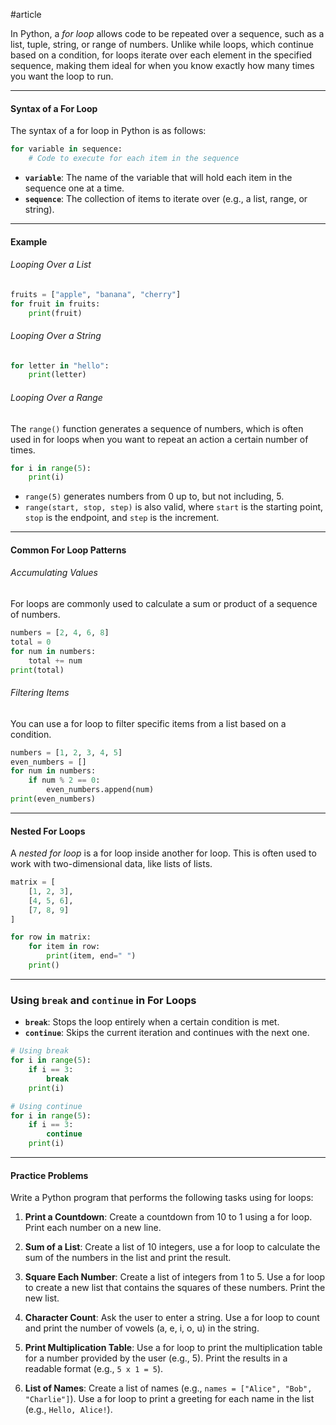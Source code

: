 #article

In Python, a *for loop* allows code to be repeated over a sequence, such as a list, tuple, string, or range of numbers. Unlike while loops, which continue based on a condition, for loops iterate over each element in the specified sequence, making them ideal for when you know exactly how many times you want the loop to run.

---
#### Syntax of a For Loop

The syntax of a for loop in Python is as follows:

```python
for variable in sequence:
    # Code to execute for each item in the sequence
```

- **`variable`**: The name of the variable that will hold each item in the sequence one at a time.
- **`sequence`**: The collection of items to iterate over (e.g., a list, range, or string).
----
#### Example

###### Looping Over a List
```python
fruits = ["apple", "banana", "cherry"]
for fruit in fruits:
    print(fruit)
```
###### Looping Over a String
```python
for letter in "hello":
    print(letter)
```
###### Looping Over a Range
The `range()` function generates a sequence of numbers, which is often used in for loops when you want to repeat an action a certain number of times.

```python
for i in range(5):
    print(i)
```

- `range(5)` generates numbers from 0 up to, but not including, 5.
- `range(start, stop, step)` is also valid, where `start` is the starting point, `stop` is the endpoint, and `step` is the increment.

---
#### Common For Loop Patterns

###### Accumulating Values
For loops are commonly used to calculate a sum or product of a sequence of numbers.

```python
numbers = [2, 4, 6, 8]
total = 0
for num in numbers:
    total += num
print(total)
```
###### Filtering Items
You can use a for loop to filter specific items from a list based on a condition.

```python
numbers = [1, 2, 3, 4, 5]
even_numbers = []
for num in numbers:
    if num % 2 == 0:
        even_numbers.append(num)
print(even_numbers)
```

---
#### Nested For Loops

A *nested for loop* is a for loop inside another for loop. This is often used to work with two-dimensional data, like lists of lists.

```python
matrix = [
    [1, 2, 3],
    [4, 5, 6],
    [7, 8, 9]
]

for row in matrix:
    for item in row:
        print(item, end=" ")
    print()
```

---
### Using `break` and `continue` in For Loops

- **`break`**: Stops the loop entirely when a certain condition is met.
- **`continue`**: Skips the current iteration and continues with the next one.

```python
# Using break
for i in range(5):
    if i == 3:
        break
    print(i)
```

```python
# Using continue
for i in range(5):
    if i == 3:
        continue
    print(i)
```

---
#### Practice Problems

Write a Python program that performs the following tasks using for loops:

1. **Print a Countdown**: Create a countdown from 10 to 1 using a for loop. Print each number on a new line.
    
2. **Sum of a List**: Create a list of 10 integers, use a for loop to calculate the sum of the numbers in the list and print the result.
    
3. **Square Each Number**: Create a list of integers from 1 to 5. Use a for loop to create a new list that contains the squares of these numbers. Print the new list.
    
4. **Character Count**: Ask the user to enter a string. Use a for loop to count and print the number of vowels (a, e, i, o, u) in the string.
    
5. **Print Multiplication Table**: Use a for loop to print the multiplication table for a number provided by the user (e.g., 5). Print the results in a readable format (e.g., `5 x 1 = 5`).
    
6. **List of Names**: Create a list of names (e.g., `names = ["Alice", "Bob", "Charlie"]`). Use a for loop to print a greeting for each name in the list (e.g., `Hello, Alice!`).
